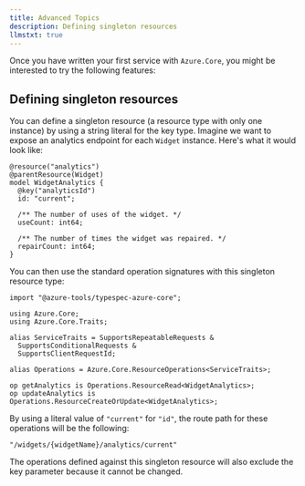 ```yaml
---
title: Advanced Topics
description: Defining singleton resources
llmstxt: true
---
```


Once you have written your first service with `Azure.Core`, you might be interested to try the following features:

## Defining singleton resources

You can define a singleton resource (a resource type with only one instance) by using a string literal for the key type. Imagine we want to expose an analytics endpoint for each `Widget` instance. Here's what it would look like:

```typespec
@resource("analytics")
@parentResource(Widget)
model WidgetAnalytics {
  @key("analyticsId")
  id: "current";

  /** The number of uses of the widget. */
  useCount: int64;

  /** The number of times the widget was repaired. */
  repairCount: int64;
}
```

You can then use the standard operation signatures with this singleton resource type:

```typespec
import "@azure-tools/typespec-azure-core";

using Azure.Core;
using Azure.Core.Traits;

alias ServiceTraits = SupportsRepeatableRequests &
  SupportsConditionalRequests &
  SupportsClientRequestId;

alias Operations = Azure.Core.ResourceOperations<ServiceTraits>;

op getAnalytics is Operations.ResourceRead<WidgetAnalytics>;
op updateAnalytics is Operations.ResourceCreateOrUpdate<WidgetAnalytics>;
```

By using a literal value of `"current"` for `"id"`, the route path for these operations will be the following:

```
"/widgets/{widgetName}/analytics/current"
```

The operations defined against this singleton resource will also exclude the key parameter because it cannot be changed.
